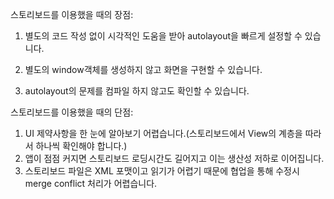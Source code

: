스토리보드를 이용했을 때의 장점:

1. 별도의 코드 작성 없이 시각적인 도움을 받아 autolayout을 빠르게 설정할 수 있습니다.

2. 별도의 window객체를 생성하지 않고 화면을 구현할 수 있습니다.

3. autolayout의 문제를  컴파일 하지 않고도 확인할 수 있습니다.



스토리보드를 이용했을 때의 단점:

1. UI 제약사항을 한 눈에 알아보기 어렵습니다.(스토리보드에서 View의 계층을 따라서 하나씩 확인해야 합니다.)
2. 앱이 점점 커지면 스토리보드 로딩시간도 길어지고 이는 생산성 저하로 이어집니다.
3. 스토리보드 파일은 XML 포맷이고 읽기가 어렵기 때문에 협업을 통해 수정시 merge conflict 처리가 어렵습니다.